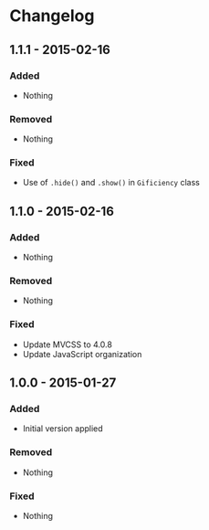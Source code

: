 Changelog
=========

1.1.1 - 2015-02-16
------------------

### Added

- Nothing

### Removed

- Nothing

### Fixed

- Use of `.hide()` and `.show()` in `Gificiency` class

1.1.0 - 2015-02-16
------------------

### Added

- Nothing

### Removed

- Nothing

### Fixed

- Update MVCSS to 4.0.8
- Update JavaScript organization

1.0.0 - 2015-01-27
------------------

### Added

- Initial version applied

### Removed

- Nothing

### Fixed

- Nothing
